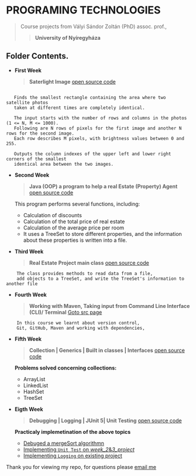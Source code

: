 # PROGRAMING TECHNOLOGIES
> Course projects from Vályi Sándor Zoltán (PhD) assoc. prof.,
>> **University of Nyíregyháza**


## Folder Contents.
* **First Week**
  > **Saterlight Image**
  > [open source code ](https://github.com/Cokode/Programing-Technologies/blob/main/src/main/java/firstWeek/SatelliteImage.java)

```

   Finds the smallest rectangle containing the area where two satellite photos 
   taken at different times are completely identical.
 
   The input starts with the number of rows and columns in the photos (1 <= N, M <= 1000). 
   Following are N rows of pixels for the first image and another N rows for the second image. 
   Each row describes M pixels, with brightness values between 0 and 255.
 
   Outputs the column indexes of the upper left and lower right corners of the smallest 
   identical area between the two images.

```

* **Second Week**
  > **Java (OOP) a program to help a real Estate (Property) Agent**
  > [open source code ](https://github.com/Cokode/Programing-Technologies/tree/main/src/main/java/secondWeek)

  This program performs several functions, including:
  - Calculation of discounts
  - Calculation of the total price of real estate
  - Calculation of the average price per room
  - It uses a TreeSet to store different properties,
    and the information about these properties is written into a file.

* **Third Week**
  > **Real Estate Project main class**
  > [open source code ](https://github.com/Cokode/Programing-Technologies/blob/main/src/main/java/thirdWeek/RealEstates.java)

```
    The class provides methods to read data from a file,
    add objects to a TreeSet, and write the TreeSet's information to another file

```

* **Fourth Week**
  > **Working with Maven, Taking input from Command Line Interface (CLI)/ Terminal**
  > [Goto src page](https://github.com/Cokode/maven-project)

```
    In this course we learnt about version control,
    Git, GitHub, Maven and working with dependencies, 

```

* **Fifth Week**
  > **Collection | Generics | Built in classes | Interfaces**
  > [open source code ](https://github.com/Cokode/Programing-Technologies/blob/main/src/main/java/fifthWeek/ArrayListExercises.java)

    **Problems solved concerning collections:**
  - ArrayList
  - LinkedList
  - HashSet
  - TreeSet

>>
* **Eigth Week**
  > **Debugging | Logging | JUnit 5| Unit Testing**
  > [open source code ](https://github.com/Cokode/Programing-Technologies/blob/main/src/main/java/fifthWeek/ArrayListExercises.java)

    **Practicaly implemetination of the above topics**
  - [Debuged a mergeSort algorithmn](https://github.com/Cokode/Programing-Technologies/blob/main/src/main/java/eigthweek/MergeSortBugFixed.java)
  - [Implementing `Unit Test` on _week_2_&_3_project_](https://github.com/Cokode/Programing-Technologies/tree/main/src/main/java/secondWeek)
  - [Implementing `Logging` on existing project](https://github.com/Cokode/Programing-Technologies/tree/main/src/main/java/secondWeek)


>>
>>
Thank you for viewing my repo, for questions please [email me](contactmrc$@gmail.com) 
